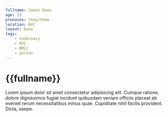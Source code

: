 ```yaml
---
fullname: Jamie Kwon
age: 19
pronouns: they/them
location: NYC
layout: base
tags:
    - nonbinary
    - NYC
    - BMCC
    - person
---
```


# {{fullname}}

Lorem ipsum dolor sit amet consectetur adipisicing elit. Cumque ratione, dolore dignissimos fugiat incidunt quibusdam veniam officiis placeat ab eveniet rerum necessitatibus minus quae. Cupiditate nihil facilis provident. Dicta, saepe.